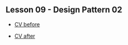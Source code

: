 ## Lesson 09 - Design Pattern 02

- [CV before](src/main/java/cv/before)

- [CV after](src/main/java/cv/after)
